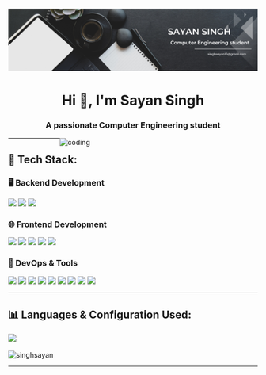 ![logo](https://github.com/singhsayan/githubBanner/blob/main/Black%20and%20White%20Simple%20Art%20Director%20LinkedIn%20Banner%20(1).png)

<h1 align="center">Hi 👋, I'm Sayan Singh</h1>
<h3 align="center">A passionate Computer Engineering student</h3>

<img align="right" alt="coding" width="400" src="https://media.tenor.com/2uyENRmiUt0AAAAC/coding.gif">

---

## 🚀 Tech Stack:

### 🖥️ Backend Development
<p align="left">
  <img src="https://img.shields.io/badge/-Node.js-43853D?style=flat-square&logo=node.js" />
  <img src="https://img.shields.io/badge/-Express.js-000000?style=flat-square&logo=express" />
  <img src="https://img.shields.io/badge/-PostgreSQL-336791?style=flat-square&logo=postgresql" />
</p>

### 🌐 Frontend Development
<p align="left">
  <img src="https://img.shields.io/badge/-React-61DAFB?style=flat-square&logo=react" />
  <img src="https://img.shields.io/badge/-JavaScript-F7DF1E?style=flat-square&logo=javascript" />
  <img src="https://img.shields.io/badge/-HTML5-E34F26?style=flat-square&logo=html5" />
  <img src="https://img.shields.io/badge/-CSS3-1572B6?style=flat-square&logo=css3" />
  <img src="https://img.shields.io/badge/-TailwindCSS-06B6D4?style=flat-square&logo=tailwind-css" />
</p>

### 🔧 DevOps & Tools
<p align="left">
  <img src="https://img.shields.io/badge/-AWS-232F3E?style=flat-square&logo=amazon-aws" />
  <img src="https://img.shields.io/badge/-Terraform-7B42BC?style=flat-square&logo=terraform" />
  <img src="https://img.shields.io/badge/-Ansible-EE0000?style=flat-square&logo=ansible" />
  <img src="https://img.shields.io/badge/-Docker-2496ED?style=flat-square&logo=docker" />
  <img src="https://img.shields.io/badge/-Kubernetes-326CE5?style=flat-square&logo=kubernetes" />
  <img src="https://img.shields.io/badge/-Git-F05032?style=flat-square&logo=git" />
  <img src="https://img.shields.io/badge/-GitHub-181717?style=flat-square&logo=github" />
  <img src="https://img.shields.io/badge/-GitLab-FC6D26?style=flat-square&logo=gitlab" />
  <img src="https://img.shields.io/badge/-VS%20Code-007ACC?style=flat-square&logo=visual-studio-code" />
</p>

---

## 📊 Languages & Configuration Used:
<p align="left">
  <img src="https://img.shields.io/badge/-C++-00599C?style=flat-square&logo=c%2B%2B" />
</p>

<p>
  <img align="center" src="https://github-readme-stats.vercel.app/api/top-langs?username=singhsayan&show_icons=true&locale=en&layout=compact&langs_count=10" alt="singhsayan" />
</p>

---


